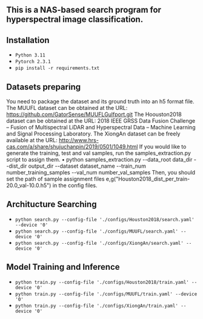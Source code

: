 ## This is a NAS-based search program for hyperspectral image classification.

## Installation

-   `Python 3.11`
-   `Pytorch 2.3.1`
-   `pip install -r requirements.txt`

## Datasets preparing

You need to package the dataset and its ground truth into an h5 format file.
The MUUFL dataset can be obtained at the URL: https://github.com/GatorSense/MUUFLGulfport.git
The Hoouston2018 dataset can be obtained at the URL: 2018 IEEE GRSS Data Fusion Challenge – Fusion of Multispectral LiDAR and Hyperspectral Data – Machine Learning and Signal Processing Laboratory.
The XiongAn dataset can be freely available at the URL: http://www.hrs-cas.com/a/share/shujuchanpin/2019/0501/1049.html
If you would like to generate the training, test and val samples, run the samples_extraction.py script to assign them.
•	python samples_extraction.py --data_root data_dir --dist_dir output_dir --dataset dataset_name --train_num number_training_samples --val_num number_val_samples
Then, you should set the path of sample assignment files e,g("Houston2018_dist_per_train-20.0_val-10.0.h5") in the config files.


## Architucture Searching

-   `python search.py --config-file './configs/Houston2018/search.yaml' --device '0'`
-   `python search.py --config-file './configs/MUUFL/search.yaml' --device '0'`
-   `python search.py --config-file './configs/XiongAn/search.yaml' --device '0'`

## Model Training and Inference

-   `python train.py --config-file './configs/Houston2018/train.yaml' --device '0'`
-   `python train.py --config-file './configs/MUUFL/train.yaml' --device '0'`
-   `python train.py --config-file './configs/XiongAn/train.yaml' --device '0'`
